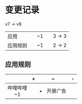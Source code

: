 # 变更记录

v7 -> v8

||||||
|-|:-:|:-:|:-:|:-:|
|应用||~1||3 -> 3|
|应用规则||~1||2 -> 2|

## 应用规则

||+|~|-|
|:-:|-|-|-|
|哔哩哔哩<br>~1||<li>开屏广告||
